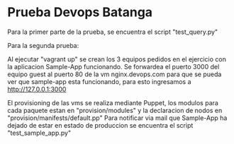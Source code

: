 # Prueba Devops Batanga

Para la primer parte de la prueba, se encuentra el script "test_query.py"

Para la segunda prueba:

Al ejecutar "vagrant up" se crean los 3 equipos pedidos en el ejercicio con la aplicacion Sample-App funcionando.
Se forwardea el puerto 3000 del equipo guest al puerto 80 de la vm nginx.devops.com para que se pueda ver que
sample-app esta funcionando, para esto ingresamos a http://127.0.0.1:3000

El provisioning de las vms se realiza mediante Puppet, los modulos para cada paquete estan en "provision/modules"
y la declaracion de nodos en "provision/manifests/default.pp"
Para notificar via mail que Sample-App ha dejado de estar en estado de produccion
se encuentra el script "test_sample_app.py"
